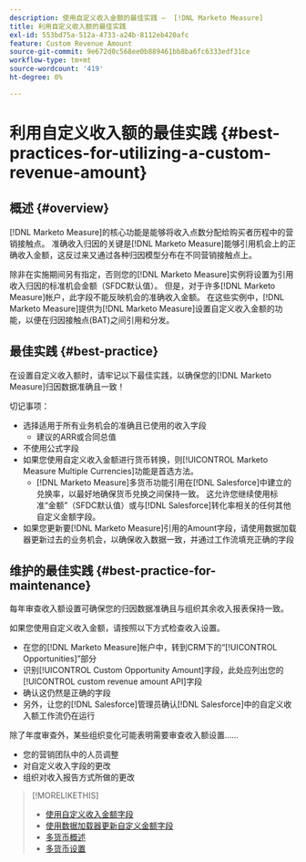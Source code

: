```yaml
---
description: 使用自定义收入金额的最佳实践 —  [!DNL Marketo Measure]
title: 利用自定义收入额的最佳实践
exl-id: 553bd75a-512a-4733-a24b-8112eb420afc
feature: Custom Revenue Amount
source-git-commit: 9e672d0c568ee0b889461bb8ba6fc6333edf31ce
workflow-type: tm+mt
source-wordcount: '419'
ht-degree: 0%

---
```


# 利用自定义收入额的最佳实践 {#best-practices-for-utilizing-a-custom-revenue-amount}

## 概述 {#overview}

[!DNL Marketo Measure]的核心功能是能够将收入点数分配给购买者历程中的营销接触点。 准确收入归因的关键是[!DNL Marketo Measure]能够引用机会上的正确收入金额，这反过来又通过各种归因模型分布在不同营销接触点上。

除非在实施期间另有指定，否则您的[!DNL Marketo Measure]实例将设置为引用收入归因的标准机会金额（SFDC默认值）。 但是，对于许多[!DNL Marketo Measure]帐户，此字段不能反映机会的准确收入金额。 在这些实例中，[!DNL Marketo Measure]提供为[!DNL Marketo Measure]设置自定义收入金额的功能，以便在归因接触点(BAT)之间引用和分发。

## 最佳实践 {#best-practice}

在设置自定义收入额时，请牢记以下最佳实践，以确保您的[!DNL Marketo Measure]归因数据准确且一致！

切记事项：

* 选择适用于所有业务机会的准确且已使用的收入字段
   * 建议的ARR或合同总值
* 不使用公式字段
* 如果您使用自定义收入金额进行货币转换，则[!UICONTROL Marketo Measure Multiple Currencies]功能是首选方法。
   * [!DNL Marketo Measure]多货币功能引用在[!DNL Salesforce]中建立的兑换率，以最好地确保货币兑换之间保持一致。 这允许您继续使用标准“金额”（SFDC默认值）或与[!DNL Salesforce]转化率相关的任何其他自定义金额字段。
* 如果您更新要[!DNL Marketo Measure]引用的Amount字段，请使用数据加载器更新过去的业务机会，以确保收入数据一致，并通过工作流填充正确的字段

## 维护的最佳实践 {#best-practice-for-maintenance}

每年审查收入额设置可确保您的归因数据准确且与组织其余收入报表保持一致。

如果您使用自定义收入金额，请按照以下方式检查收入设置。

* 在您的[!DNL Marketo Measure]帐户中，转到CRM下的“[!UICONTROL Opportunities]”部分
* 识别[!UICONTROL Custom Opportunity Amount]字段，此处应列出您的[!UICONTROL custom revenue amount API]字段
* 确认这仍然是正确的字段
* 另外，让您的[!DNL Salesforce]管理员确认[!DNL Salesforce]中的自定义收入额工作流仍在运行

除了年度审查外，某些组织变化可能表明需要审查收入额设置……

* 您的营销团队中的人员调整
* 对自定义收入字段的更改
* 组织对收入报告方式所做的更改

>[!MORELIKETHIS]
>
>* [使用自定义收入金额字段](/help/advanced-marketo-measure-features/custom-revenue-amount/using-a-custom-revenue-amount-field.md)
>* [使用数据加载器更新自定义金额字段](/help/advanced-marketo-measure-features/custom-revenue-amount/using-data-loader-to-update-marketo-measure-custom-amount-field.md)
>* [多货币概述](/help/advanced-marketo-measure-features/multi-currency/overview.md)
>* [多货币设置](/help/advanced-marketo-measure-features/multi-currency/settings.md)
